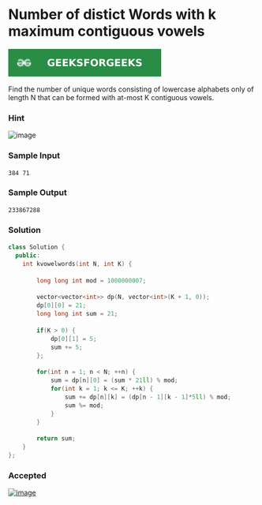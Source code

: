 # Number of distict Words with k maximum contiguous vowels

[![Problem Link](../assets/gfg.svg)](https://practice.geeksforgeeks.org/problems/7b9d245852bd8caf8a27d6d3961429f0a2b245f1/1/#)

Find the number of unique words consisting of lowercase alphabets only of length N that can be formed with at-most K contiguous vowels. 

### Hint
![image](https://user-images.githubusercontent.com/44930179/150683170-7a2c810c-8971-4f6f-b595-0b63763364f5.png)


### Sample Input
```
384 71
```
### Sample Output
```
233867288
```

### Solution
```cpp
class Solution {
  public:
    int kvowelwords(int N, int K) {
        
        long long int mod = 1000000007;

        vector<vector<int>> dp(N, vector<int>(K + 1, 0));
        dp[0][0] = 21;
        long long int sum = 21;

        if(K > 0) {
            dp[0][1] = 5;
            sum += 5;
        };

        for(int n = 1; n < N; ++n) {
            sum = dp[n][0] = (sum * 21ll) % mod;
            for(int k = 1; k <= K; ++k) {
                sum += dp[n][k] = (dp[n - 1][k - 1]*5ll) % mod;
                sum %= mod;
            }
        }

        return sum;
    }
};
```

### Accepted
[![image](https://user-images.githubusercontent.com/44930179/150682997-4ab3d559-ff4a-4bf3-bb9f-0a840a4eb243.png)](https://practice.geeksforgeeks.org/viewSol.php?subId=622a9ee7a7bafca6b842bae328ed29d9&pid=706392&user=jhasuraj)
